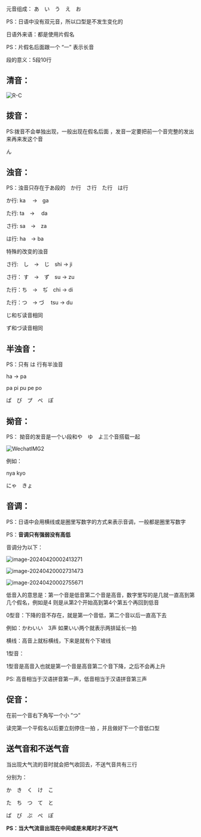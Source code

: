 元音组成：   あ　い　う　え　お

PS：日语中没有双元音，所以口型是不发生变化的

日语外来语：都是使用片假名

PS：片假名后面跟一个 “一” 表示长音



段的意义：5段10行

## 清音：

![R-C](/Users/fengjun/Desktop/笔记/日语笔记/R-C.jpeg)





## 拨音：

PS:拨音不会单独出现，一般出现在假名后面 ，发音一定要把前一个音完整的发出来再来发这个音

ん





## 浊音：

PS：浊音只存在于あ段的　か行　さ行　た行　は行

か行: ka 　→　ga

た行: ta　→　 da

さ行: sa　→　za

は行: ha　→ ba

特殊的改变的浊音

さ行:　し　→　じ　shi → ji

さ行： す　→　ず　su → zu

た行：ち　→　ぢ　chi → di

た行：つ　→ づ　  tsu → du　

じ和ぢ读音相同

ず和づ读音相同



## 半浊音：

PS：只有 は 行有半浊音

ha → pa

pa   pi     pu   pe   po

ぱ　ぴ　プ　ペ　ぽ



## 拗音：

PS： 拗音的发音是一个い段和や　ゆ　よ三个音搭载一起

![WechatIMG2](/Users/fengjun/Desktop/笔记/日语笔记/img/WechatIMG2.jpg)

例如：

nya     kyo

にゃ　きょ　



## 音调：

PS：日语中会用横线或是圈里写数字的方式来表示音调，一般都是圈里写数字

PS：**音调只有强弱没有高低**



音调分为以下：

![image-20240420002413271](/Users/fengjun/Desktop/笔记/日语笔记/img/image-20240420002413271.png)



![image-20240420002731473](/Users/fengjun/Desktop/笔记/日语笔记/img/image-20240420002731473.png)

![image-20240420002755671](/Users/fengjun/Desktop/笔记/日语笔记/img/image-20240420002755671.png)



低音入的意思是：第一个音是低音第二个音是高音，数字里写的是几就一直高到第几个假名，例如是4 则是从第2个开始高到第4个第五个再回到低音

0型音：下降的音不存在，就是第一个音低，第二个音以后一直高下去

例如：かわいい　3声 如果いい两个就表示两排延长一拍

横线：高音上就标横线，下来是就有个下坡线



1型音：

1型音是高音入也就是第一个音是高音第二个音下降，之后不会再上升



PS: 高音相当于汉语拼音第一声，低音相当于汉语拼音第三声





## 促音：

在前一个音右下角写一个小 ”つ”

读完第一个平假名以后要立刻停住一拍 ，并且做好下一个音低口型



## 送气音和不送气音



当出现大气流的音时就会把气收回去，不送气音共有三行

分别为：

か　き　く　け　こ

た　ち　つ　て　と

ぱ　ぴ　ぷ　ぺ　ぽ

**PS：当大气流音出现在中间或是末尾时才不送气**

